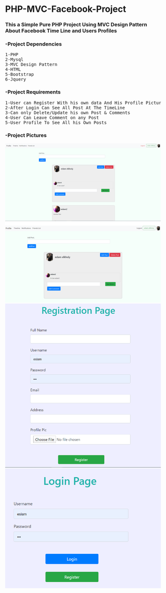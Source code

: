 # PHP-MVC-Facebook-Project
### This a Simple Pure PHP Project Using MVC Design Pattern About Facebook Time Line and Users Profiles

### -Project Dependencies
<pre>
1-PHP
2-Mysql
3-MVC Design Pattern
4-HTML 
5-Bootstrap
6-Jquery
</pre>
### -Project Requirements
<pre>
1-User can Register With his own data And His Profile Picture
2-After Login Can See All Post At The TimeLine
3-Can only Delete/Update his own Post & Comments
4-User Can Leave Comment on any Post
5-User Profile To See All his Own Posts
</pre>
### -Project Pictures
![](public/Images/timeLine.png)
![](public/Images/profile.png)
![](public/Images/register.png)
![](public/Images/login.png)
